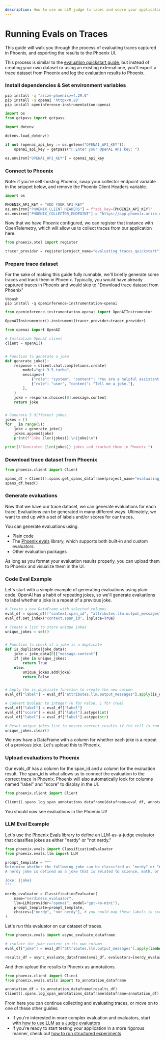 ```yaml
---
description: How to use an LLM judge to label and score your application
---
```


# Running Evals on Traces

This guide will walk you through the process of evaluating traces captured in Phoenix, and exporting the results to the Phoenix UI.

This process is similar to the [evaluation quickstart guide](https://arize.com/docs/phoenix/evaluation/evals), but instead of creating your own dataset or using an existing external one, you'll export a trace dataset from Phoenix and log the evaluation results to Phoenix.

### Install dependencies & Set environment variables

```bash
pip install -q "arize-phoenix>=4.29.0"
pip install -q openai 'httpx<0.28'
pip install openinference-instrumentation-openai
```

```python
import os
from getpass import getpass

import dotenv

dotenv.load_dotenv()

if not (openai_api_key := os.getenv("OPENAI_API_KEY")):
    openai_api_key = getpass("🔑 Enter your OpenAI API key: ")

os.environ["OPENAI_API_KEY"] = openai_api_key
```

### Connect to Phoenix

Note: if you're self-hosting Phoenix, swap your collector endpoint variable in the snippet below, and remove the Phoenix Client Headers variable.

```python
import os

PHOENIX_API_KEY = "ADD YOUR API KEY"
os.environ["PHOENIX_CLIENT_HEADERS"] = f"api_key={PHOENIX_API_KEY}"
os.environ["PHOENIX_COLLECTOR_ENDPOINT"] = "https://app.phoenix.arize.com"
```

Now that we have Phoenix configured, we can register that instance with OpenTelemetry, which will allow us to collect traces from our application here.

```python
from phoenix.otel import register

tracer_provider = register(project_name="evaluating_traces_quickstart")
```

### Prepare trace dataset

For the sake of making this guide fully runnable, we'll briefly generate some traces and track them in Phoenix. Typically, you would have already captured traces in Phoenix and would skip to "Download trace dataset from Phoenix"

```
%%bash
pip install -q openinference-instrumentation-openai
```

```python
from openinference.instrumentation.openai import OpenAIInstrumentor

OpenAIInstrumentor().instrument(tracer_provider=tracer_provider)
```

```python
from openai import OpenAI

# Initialize OpenAI client
client = OpenAI()


# Function to generate a joke
def generate_joke():
    response = client.chat.completions.create(
        model="gpt-3.5-turbo",
        messages=[
            {"role": "system", "content": "You are a helpful assistant that generates jokes."},
            {"role": "user", "content": "Tell me a joke."},
        ],
    )
    joke = response.choices[0].message.content
    return joke


# Generate 5 different jokes
jokes = []
for _ in range(5):
    joke = generate_joke()
    jokes.append(joke)
    print(f"Joke {len(jokes)}:\n{joke}\n")

print(f"Generated {len(jokes)} jokes and tracked them in Phoenix.")
```

### Download trace dataset from Phoenix

```python
from phoenix.client import Client

spans_df = Client().spans.get_spans_dataframe(project_name="evaluating_traces_quickstart")
spans_df.head()
```

### Generate evaluations

Now that we have our trace dataset, we can generate evaluations for each trace. Evaluations can be generated in many different ways. Ultimately, we want to end up with a set of labels and/or scores for our traces.

You can generate evaluations using:

* Plain code
* The [Phoenix evals](https://arize.com/docs/phoenix/evaluation/llm-evals) library, which supports both built-in and custom evaluators.  
* Other evaluation packages

As long as you format your evaluation results properly, you can upload them to Phoenix and visualize them in the UI.

### Code Eval Example
Let's start with a simple example of generating evaluations using plain code. OpenAI has a habit of repeating jokes, so we'll generate evaluations to label whether a joke is a repeat of a previous joke.

```python
# Create a new DataFrame with selected columns
eval_df = spans_df[["context.span_id", "attributes.llm.output_messages"]].copy()
eval_df.set_index("context.span_id", inplace=True)

# Create a list to store unique jokes
unique_jokes = set()


# Function to check if a joke is a duplicate
def is_duplicate(joke_data):
    joke = joke_data[0]["message.content"]
    if joke in unique_jokes:
        return True
    else:
        unique_jokes.add(joke)
        return False


# Apply the is_duplicate function to create the new column
eval_df["label"] = eval_df["attributes.llm.output_messages"].apply(is_duplicate)

# Convert boolean to integer (0 for False, 1 for True)
eval_df["label"] = eval_df["label"]
eval_df["score"] = eval_df["label"].astype(int)
eval_df["label"] = eval_df["label"].astype(str)

# Reset unique_jokes list to ensure correct results if the cell is run multiple times
unique_jokes.clear()
```

We now have a DataFrame with a column for whether each joke is a repeat of a previous joke. Let's upload this to Phoenix.

### Upload evaluations to Phoenix

Our evals\_df has a column for the span\_id and a column for the evaluation result. The span\_id is what allows us to connect the evaluation to the correct trace in Phoenix. Phoenix will also automatically look for columns named "label" and "score" to display in the UI.


```python
from phoenix.client import Client

Client().spans.log_span_annotations_dataframe(dataframe=eval_df, annotation_name="duplicate", annotator_kind="CODE")
```

You should now see evaluations in the Phoenix UI!

### LLM Eval Example 

Let's use the [Phoenix Evals](https://arize.com/docs/phoenix/evaluation/evals) library to define an LLM-as-a-judge evaluator that classifies jokes as either 
"nerdy" or "not nerdy." 

```python
from phoenix.evals import ClassificationEvaluator
from phoenix.evals.llm import LLM

prompt_template = """
Determine whether the following joke can be classified as "nerdy" or "not nerdy".
A nerdy joke is defined as a joke that is related to science, math, or technology.

Joke: {joke}
"""

nerdy_evaluator = ClassificationEvaluator(
    name="nerdiness_evaluator",
    llm=LLM(provider="openai", model="gpt-4o-mini"),
    prompt_template=prompt_template,
    choices=["nerdy", "not nerdy"], # you could map these labels to scores, but we refrain from judgement here
)
```

Let's run this evaluator on our dataset of traces. 

```python
from phoenix.evals import async_evaluate_dataframe

# isolate the joke content in its own column  
eval_df["joke"] = eval_df["attributes.llm.output_messages"].apply(lambda x: x[0]["message.content"])

results_df = async_evaluate_dataframe(eval_df, evaluators=[nerdy_evaluator])
```

And then upload the results to Phoenix as annotations. 

```python
from phoenix.client import Client
from phoenix.evals.utils import to_annotation_dataframe

annotation_df = to_annotation_dataframe(results_df)
Client().spans.log_span_annotations_dataframe(dataframe=annotation_df)
```

From here you can continue collecting and evaluating traces, or move on to one of these other guides:

* If you're interested in more complex evaluation and evaluators, start with [how to use LLM as a Judge evaluators](https://arize.com/docs/phoenix/evaluation/how-to-evals/running-pre-tested-evals)
* If you're ready to start testing your application in a more rigorous manner, check out [how to run structured experiments](https://arize.com/docs/phoenix/datasets-and-experiments/how-to-experiments/run-experiments)
